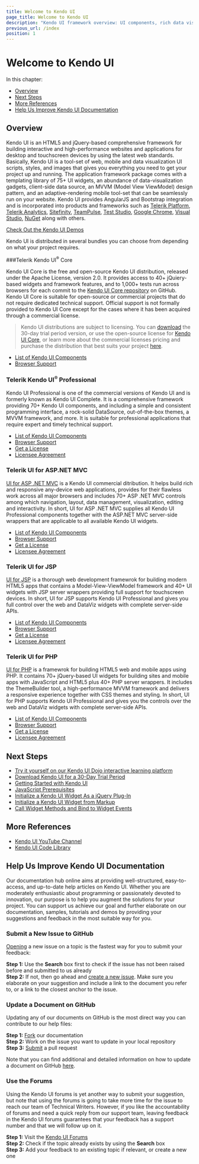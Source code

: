 ```yaml
---
title: Welcome to Kendo UI
page_title: Welcome to Kendo UI
description: "Kendo UI framework overview: UI components, rich data visualization framework, auto-adaptive mobile widgets and all tools for building rich web applications."
previous_url: /index
position: 1
---
```


# Welcome to Kendo UI

In this chapter:  

*	[Overview](#overview)
*	[Next Steps](#next-steps)
*	[More References](#further-references)
*	[Help Us Improve Kendo UI Documentation](#help-us-improve-kendo-ui-documentation)

## Overview

Kendo UI is an HTML5 and jQuery-based comprehensive framework for building interactive and high-performance websites and applications for desktop and touchscreen devices by using the latest web standards. Basically, Kendo UI is a tool-set of web, mobile and data visualization UI scripts, styles, and images that gives you everything you need to get your project up and running. The application framework package comes with a templating library of 75+ UI widgets, an abundance of data-visualization gadgets, client-side data source, an MVVM (Model View ViewModel) design pattern, and an adaptive-rendering mobile tool-set that can be seamlessly run on your website. Kendo UI provides AngularJS and Bootstrap integration and is incorporated into products and frameworks such as [Telerik Platform](http://www.telerik.com/platform#overview), [Telerik Analytics](http://www.telerik.com/analytics), [Sitefinity](http://www.sitefinity.com/), [TeamPulse](http://www.telerik.com/teampulse), [Test Studio](http://www.telerik.com/teststudio), [Google Chrome](https://chrome.google.com/webstore/detail/telerik-kendo-ui-chrome-i/npcmgpnfknjmndbbakdhchgibaajnlpe), [Visual Studio](https://visualstudiogallery.msdn.microsoft.com/65b78c2c-951e-43a8-bae7-f9039f59fb9b), [NuGet](https://www.nuget.org/packages/KendoUIWeb/) along with others. 


[Check Out the Kendo UI Demos](http://demos.telerik.com/kendo-ui/) 

Kendo UI is distributed in several bundles you can choose from depending on what your project requires.

###Telerik Kendo UI<sup>®</sup> Core

Kendo UI Core is the free and open-source Kendo UI distribution, released under the Apache License, version 2.0. It provides access to 40+ jQuiery-based widgets and framework features, and to 1,000+ tests run across browsers for each commit to the [Kendo UI Core repository](https://github.com/telerik/kendo-ui-core) on GitHub. Kendo UI Core is suitable for open-source or commercial projects that do not require dedicated technical support. Official support is not formally provided to Kendo UI Core except for the cases where it has been acquired through a commercial license. 

> Kendo UI distributions are subject to licensing. You can [download](http://www.telerik.com/download/kendo-ui) the 30-day trial period version, or use the open-source license for [Kendo UI Core](https://github.com/telerik/kendo-ui-core), or learn more about the commercial licenses pricing and purchase the distribution that best suits your project [here](http://www.telerik.com/purchase/kendo-ui).   

* [List of Kendo UI Components](http://docs.telerik.com/KENDO-UI/list-of-widgets)
* [Browser Support](http://docs.telerik.com/KENDO-UI/browser-support)

### Telerik Kendo UI<sup>®</sup> Professional 

Kendo UI Professional is one of the commercial versions of Kendo UI and is formerly known as Kendo UI Complete. It is a comprehensive framework providing 70+ Kendo UI components, and including a simple and consistent programming interface, a rock-solid DataSource, out-of-the-box themes, a MVVM framework, and more. It is suitable for professional applications that require expert and timely technical support. 

* [List of Kendo UI Components](http://docs.telerik.com/KENDO-UI/list-of-widgets)
* [Browser Support](http://docs.telerik.com/KENDO-UI/browser-support)
* [Get a License](http://www.telerik.com/purchase/kendo-ui)
* [Licensee Agreement](http://www.telerik.com/purchase/license-agreement/kendo-ui-professional)  

### Telerik UI for ASP.NET MVC

[UI for ASP .NET MVC](http://docs.telerik.com/kendo-ui/aspnet-mvc/introduction) is a Kendo UI commercial ditribution. It helps build rich and responsive any-device web applications, provides for their flawless work across all major browsers and includes 70+ ASP .NET MVC controls among which navigation, layout, data management, visualization, editing and interactivity. In short, UI for ASP .NET MVC supplies all Kendo UI Professional components together with the ASP.NET MVC server-side wrappers that are applicable to all available Kendo UI widgets. 

* [List of Kendo UI Components](http://docs.telerik.com/KENDO-UI/list-of-widgets)
* [Browser Support](http://docs.telerik.com/KENDO-UI/browser-support)
* [Get a License](http://www.telerik.com/purchase/aspnet-mvc)
* [Licensee Agreement](http://www.telerik.com/purchase/license-agreement/aspnet-mvc)       

### Telerik UI for JSP

[UI for JSP](http://docs.telerik.com/kendo-ui/jsp/introduction) is a thorough web development framewrok for building modern HTML5 apps that contains a Model-View-ViewModel framework and 40+ UI widgets with JSP server wrappers providing full support for touchscreen devices. In short, UI for JSP supports Kendo UI Professional and gives you full control over the web and DataViz widgets with complete server-side APIs.   

* [List of Kendo UI Components](http://docs.telerik.com/KENDO-UI/list-of-widgets)
* [Browser Support](http://docs.telerik.com/KENDO-UI/browser-support)
* [Get a License](http://www.telerik.com/purchase/jsp-ui)
* [Licensee Agreement](http://www.telerik.com/purchase/license-agreement/jsp-ui)

### Telerik UI for PHP

[UI for PHP](http://docs.telerik.com/kendo-ui/php/introduction) is a framewrok for building HTML5 web and mobile apps using PHP. It contains 70+ jQuery-based UI widgets for building sites and mobile apps with JavaScript and HTML5 plus 40+ PHP server wrappers. It includes the ThemeBuilder tool, a high-performance MVVM framework and delivers a responsive experience together with CSS themes and styling. In short, UI for PHP supports Kendo UI Professional and gives you the controls over the web and DataViz widgets with complete server-side APIs.

* [List of Kendo UI Components](http://docs.telerik.com/KENDO-UI/list-of-widgets)
* [Browser Support](http://docs.telerik.com/KENDO-UI/browser-support)
* [Get a License](http://www.telerik.com/purchase/php-ui)
* [Licensee Agreement](http://www.telerik.com/purchase/license-agreement/php-ui)

## Next Steps

* [Try it yourself on our Kendo UI Dojo interactive learning platform](http://dojo.telerik.com/)
* [Download Kendo UI for a 30-Day Trial Period](https://www.telerik.com/download-trial-file?pid=KENDOUICOMPLETE&lict=1)
* [Getting Started with Kendo UI](http://docs.telerik.com/kendo-ui/intro/getting-started)
* [JavaScript Prerequisites](http://docs.telerik.com/kendo-ui/intro/prerequisites)
* [Initialize a Kendo UI Widget As a jQuery Plug-In](http://docs.telerik.com/kendo-ui/basics/jquery-initialization#initialize-a-kendo-ui-widget-using-the-jquery-plugin-syntax)
* [Initialize a Kendo UI Widget from Markup](http://docs.telerik.com/kendo-ui/basics/markup)
* [Call Widget Methods and Bind to Widget Events](http://docs.telerik.com/kendo-ui/basics/events-and-methods)

## More References

* [Kendo UI YouTube Channel](https://www.youtube.com/user/kendouiTV)
* [Kendo UI Code Library](http://www.telerik.com/support/code-library) 

## Help Us Improve Kendo UI Documentation

Our documentation hub online aims at providing well-structured, easy-to-access, and up-to-date help articles on Kendo UI. Whether you are moderately enthusiastic about programming or passionately devoted to innovation, our purpose is to help you augment the solutions for your project. You can support us achieve our goal and further elaborate on our documentation, samples, tutorials and demos by providing your suggestions and feedback in the most suitable way for you.

### Submit a New Issue to GitHub

[Opening](https://github.com/telerik/kendo-docs/issues?q=is%3Aopen) a new issue on a topic is the fastest way for you to submit your feedback: 

**Step 1:** Use the **Search** box first to check if the issue has not been raised before and submitted to us already  
**Step 2:** If not, then go ahead and [create a new issue](https://help.github.com/articles/creating-an-issue/). Make sure you elaborate on your suggestion and include a link to the document you refer to, or a link to the closest anchor to the issue.

### Update a Document on GitHub

Updating any of our documents on GitHub is the most direct way you can contribute to our help files: 

**Step 1:** [Fork](https://help.github.com/articles/fork-a-repo/) our documentation  
**Step 2:** Work on the issue you want to update in your local repository   
**Step 3:** [Submit](https://help.github.com/articles/using-pull-requests/) a pull request

Note that you can find additional and detailed information on how to update a document on GitHub [here](https://github.com/telerik/kendo-ui-core/tree/master/docs#contributing).

### Use the Forums

Using the Kendo UI forums is yet another way to submit your suggestion, but note that using the forums is going to take more time for the issue to reach our team of Technical Writers. However, if you like the accountability of forums and need a quick reply from our support team, leaving feedback in the Kendo UI forums guarantees that your feedback has a support number and that we will follow up on it.

**Step 1:** Visit the [Kendo UI Forums](http://www.telerik.com/forums/kendo-ui)  
**Step 2:** Check if the topic already exists by using the **Search** box  
**Step 3:** Add your feedback to an existing topic if relevant, or create a new one   